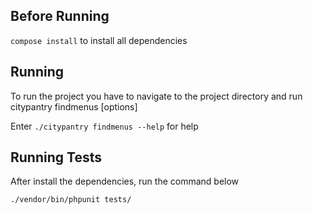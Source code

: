 ## Before Running

```compose install``` to install all dependencies

## Running

To run the project you have to navigate to the project directory and run citypantry findmenus [options]

Enter ```./citypantry findmenus --help``` for help

## Running Tests

After install the dependencies, run the command below

```./vendor/bin/phpunit tests/```




